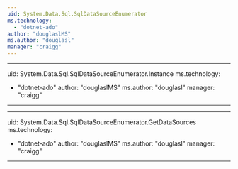 ```yaml
---
uid: System.Data.Sql.SqlDataSourceEnumerator
ms.technology: 
  - "dotnet-ado"
author: "douglaslMS"
ms.author: "douglasl"
manager: "craigg"
---
```


---
uid: System.Data.Sql.SqlDataSourceEnumerator.Instance
ms.technology: 
  - "dotnet-ado"
author: "douglaslMS"
ms.author: "douglasl"
manager: "craigg"
---

---
uid: System.Data.Sql.SqlDataSourceEnumerator.GetDataSources
ms.technology: 
  - "dotnet-ado"
author: "douglaslMS"
ms.author: "douglasl"
manager: "craigg"
---
